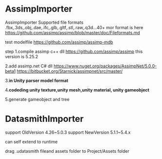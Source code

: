 # AssimpImporter
AssimpImporter
Supported file formats
.fbx,.3ds,.obj,.dae,.ifc,.glb,.gltf,.stl,.raw,.q3d...40+
mor format is here
https://github.com/assimp/assimp/blob/master/doc/Fileformats.md


test modelfile
https://github.com/assimp/assimp-mdb

step
1.compile assimp c++ dll
https://github.com/assimp/assimp
this version is 5.25.2

2.add assimp.net C# dll
https://www.nuget.org/packages/AssimpNet/5.0.0-beta1
https://bitbucket.org/Starnick/assimpnet/src/master/

3.**in Unity parser model format**

4.**codeding unity texture,unity mesh,unity material, unity gameobject**

5.generate gameobject and tree

# DatasmithImporter
support OldVersion 4.26~5.0.3
support NewVersion 5.1.1~5.4.x

can self extend to runtime

drag  .udatasmith fileand assets folder to Project/Assets folder
